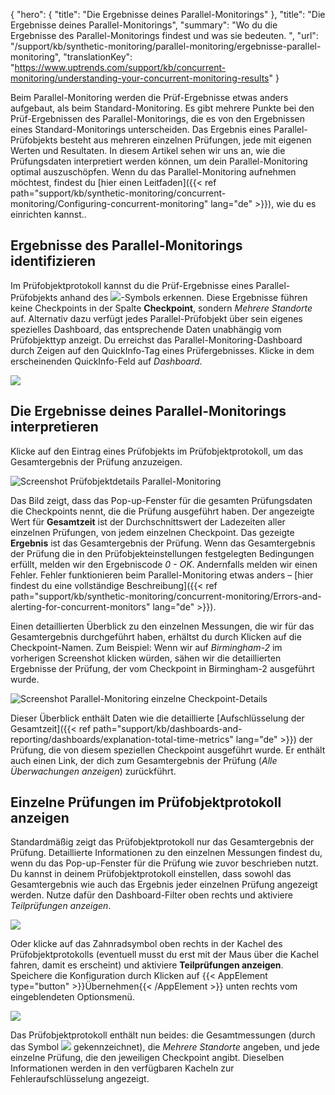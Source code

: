 {
  "hero": {
    "title": "Die Ergebnisse deines Parallel-Monitorings"
  },
  "title": "Die Ergebnisse deines Parallel-Monitorings",
  "summary": "Wo du die Ergebnisse des Parallel-Monitorings findest und was sie bedeuten. ",
  "url": "/support/kb/synthetic-monitoring/parallel-monitoring/ergebnisse-parallel-monitoring",
  "translationKey": "https://www.uptrends.com/support/kb/concurrent-monitoring/understanding-your-concurrent-monitoring-results"
}

Beim Parallel-Monitoring werden die Prüf-Ergebnisse etwas anders aufgebaut, als beim Standard-Monitoring. Es gibt mehrere Punkte bei den Prüf-Ergebnissen des Parallel-Monitorings, die es von den Ergebnissen eines Standard-Monitorings unterscheiden. Das Ergebnis eines Parallel-Prüfobjekts besteht aus mehreren einzelnen Prüfungen, jede mit eigenen Werten und Resultaten. In diesem Artikel sehen wir uns an, wie die Prüfungsdaten interpretiert werden können, um dein Parallel-Monitoring optimal auszuschöpfen. Wenn du das Parallel-Monitoring aufnehmen möchtest, findest du [hier einen Leitfaden]({{< ref path="support/kb/synthetic-monitoring/concurrent-monitoring/Configuring-concurrent-monitoring" lang="de" >}}), wie du es einrichten kannst..

## Ergebnisse des Parallel-Monitorings identifizieren

Im Prüfobjektprotokoll kannst du die Prüf-Ergebnisse eines Parallel-Prüfobjekts anhand des ![](/img/content/b65565ab-d26a-4e9b-b1dc-1b5f1ce82c96.svg)-Symbols erkennen. Diese Ergebnisse führen keine Checkpoints in der Spalte **Checkpoint**, sondern *Mehrere Standorte* auf. Alternativ dazu verfügt jedes Parallel-Prüfobjekt über sein eigenes spezielles Dashboard, das entsprechende Daten unabhängig vom Prüfobjekttyp anzeigt. Du erreichst das Parallel-Monitoring-Dashboard durch Zeigen auf den QuickInfo-Tag eines Prüfergebnisses. Klicke in dem erscheinenden QuickInfo-Feld auf *Dashboard*.

![](/img/content/30f9e7d8-401a-42ee-9d04-750eb1a5a696.png)

## Die Ergebnisse deines Parallel-Monitorings interpretieren

Klicke auf den Eintrag eines Prüfobjekts im Prüfobjektprotokoll, um das Gesamtergebnis der Prüfung anzuzeigen.

![Screenshot Prüfobjektdetails Parallel-Monitoring](/img/content/scr_concurrent-monitoring-check-results.min.png)

Das Bild zeigt, dass das Pop-up-Fenster für die gesamten Prüfungsdaten die Checkpoints nennt, die die Prüfung ausgeführt haben. Der angezeigte Wert für **Gesamtzeit** ist der Durchschnittswert der Ladezeiten aller einzelnen Prüfungen, von jedem einzelnen Checkpoint. Das gezeigte **Ergebnis** ist das Gesamtergebnis der Prüfung. Wenn das Gesamtergebnis der Prüfung die in den Prüfobjekteinstellungen festgelegten Bedingungen erfüllt, melden wir den Ergebniscode *0 - OK*. Andernfalls melden wir einen Fehler. Fehler funktionieren beim Parallel-Monitoring etwas anders – [hier findest du eine vollständige Beschreibung]({{< ref path="support/kb/synthetic-monitoring/concurrent-monitoring/Errors-and-alerting-for-concurrent-monitors" lang="de" >}}).

Einen detaillierten Überblick zu den einzelnen Messungen, die wir für das Gesamtergebnis durchgeführt haben, erhältst du durch Klicken auf die Checkpoint-Namen. Zum Beispiel: Wenn wir auf *Birmingham-2* im vorherigen Screenshot klicken würden, sähen wir die detaillierten Ergebnisse der Prüfung, der vom Checkpoint in Birmingham-2 ausgeführt wurde.

![Screenshot Parallel-Monitoring einzelne Checkpoint-Details](/img/content/scr_concurrent-monitoring-details.min.png)

Dieser Überblick enthält Daten wie die detaillierte [Aufschlüsselung der Gesamtzeit]({{< ref path="support/kb/dashboards-and-reporting/dashboards/explanation-total-time-metrics" lang="de" >}}) der Prüfung, die von diesem speziellen Checkpoint ausgeführt wurde. Er enthält auch einen Link, der dich zum Gesamtergebnis der Prüfung (*Alle Überwachungen anzeigen*) zurückführt.

## Einzelne Prüfungen im Prüfobjektprotokoll anzeigen

Standardmäßig zeigt das Prüfobjektprotokoll nur das Gesamtergebnis der Prüfung. Detaillierte Informationen zu den einzelnen Messungen findest du, wenn du das Pop-up-Fenster für die Prüfung wie zuvor beschrieben nutzt. Du kannst in deinem Prüfobjektprotokoll einstellen, dass sowohl das Gesamtergebnis wie auch das Ergebnis jeder einzelnen Prüfung angezeigt werden. Nutze dafür den Dashboard-Filter oben rechts und aktiviere *Teilprüfungen anzeigen*.

![](/img/content/4482dbbf-221f-49fa-a2d2-a57ef837ec3a.png)

Oder klicke auf das Zahnradsymbol oben rechts in der Kachel des Prüfobjektprotokolls (eventuell musst du erst mit der Maus über die Kachel fahren, damit es erscheint) und aktiviere **Teilprüfungen anzeigen**. Speichere die Konfiguration durch Klicken auf {{< AppElement type="button" >}}Übernehmen{{< /AppElement >}} unten rechts vom eingeblendeten Optionsmenü.

![](/img/content/0f7ce389-086a-47ec-b115-a477f0a5c689.png)

Das Prüfobjektprotokoll enthält nun beides: die Gesamtmessungen (durch das Symbol ![](/img/content/b65565ab-d26a-4e9b-b1dc-1b5f1ce82c96.svg) gekennzeichnet), die *Mehrere Standorte* angeben, und jede einzelne Prüfung, die den jeweiligen Checkpoint angibt. Dieselben Informationen werden in den verfügbaren Kacheln zur Fehleraufschlüsselung angezeigt.
